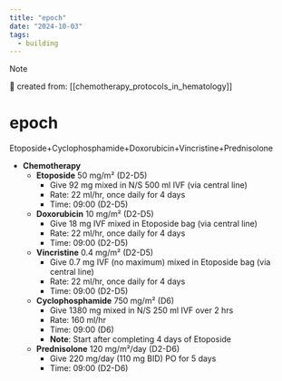 ```yaml
---
title: "epoch"
date: "2024-10-03"
tags:
  - building
---
```


> [!NOTE]
> 🌱 created from: [[chemotherapy_protocols_in_hematology]]

# epoch

Etoposide+Cyclophosphamide+Doxorubicin+Vincristine+Prednisolone

- **Chemotherapy**
  - **Etoposide** 50 mg/m² (D2-D5)
    - Give 92 mg mixed in N/S 500 ml IVF (via central line)
    - Rate: 22 ml/hr, once daily for 4 days
    - Time: 09:00 (D2-D5)
  - **Doxorubicin** 10 mg/m² (D2-D5)
    - Give 18 mg IVF mixed in Etoposide bag (via central line)
    - Rate: 22 ml/hr, once daily for 4 days
    - Time: 09:00 (D2-D5)
  - **Vincristine** 0.4 mg/m² (D2-D5)
    - Give 0.7 mg IVF (no maximum) mixed in Etoposide bag (via central line)
    - Rate: 22 ml/hr, once daily for 4 days
    - Time: 09:00 (D2-D5)
  - **Cyclophosphamide** 750 mg/m² (D6)
    - Give 1380 mg mixed in N/S 250 ml IVF over 2 hrs
    - Rate: 160 ml/hr
    - Time: 09:00 (D6)
    - **Note**: Start after completing 4 days of Etoposide
  - **Prednisolone** 120 mg/m²/day (D2-D6)
    - Give 220 mg/day (110 mg BID) PO for 5 days
    - Time: 09:00 (D2-D6)

